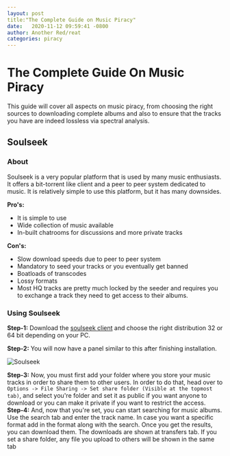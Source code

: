 ```yaml
---
layout:	post
title:"The Complete Guide on Music Piracy"
date:	2020-11-12 09:59:41 -0800
author: Another Red/reat
categories: piracy
---
```

# The Complete Guide On Music Piracy 
This guide will cover all aspects on music piracy, from choosing the right sources to downloading complete albums and also to ensure that the tracks you have are indeed lossless via spectral analysis.

## Soulseek

### About
Soulseek is a very popular platform that is used by many music enthusiasts. It offers a bit-torrent like client and a peer to peer system dedicated to music. It is relatively simple to use this platform, but it has many downsides. 

**Pro's:**
* It is simple to use
* Wide collection of music available
* In-built chatrooms for discussions and more private tracks

**Con's:**
* Slow download speeds due to peer to peer system
* Mandatory to seed your tracks or you eventually get banned
* Boatloads of transcodes
* Lossy formats
* Most HQ tracks are pretty much locked by the seeder and requires you to exchange a track they need to get access to their albums.

### Using Soulseek

**Step-1:**
Download the [soulseek client](http://www.slsknet.org/news/node/1) and choose the right distribution 32 or 64 bit depending on your PC.

**Step-2:**
You will now have a panel similar to this after finishing installation.

![Soulseek](https://i.imgur.com/WqEUr3y.png)

**Step-3:**
Now, you must first add your folder where you store your music tracks in order to share them to other users. In order to do that, head over to ```Options -> File Sharing -> Set share folder (Visible at the topmost tab)```, and select you're folder and set it as public if you want anyone to download or you can make it private if you want to restrict the access.
**Step-4:**
And, now that you're set, you can start searching for music albums. Use the search tab and enter the track name. In case you want a specific format add in the format along with the search. Once you get the results, you can download them. The downloads are shown at transfers tab. If you set a share folder, any file you upload to others will be shown in the same tab
